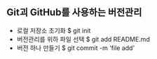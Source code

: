 ## Git괴 GitHub를 사용하는 버전관리
* 로컬 저장소 초기화 $ git init
* 버전관리를 위하 파일 선택 $ git add README.md
* 버전 하나 만들기 $ git commit -m 'file add'